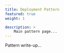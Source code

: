 ```yaml
---
title: Deployment Pattern
featured: true
weight: 1

description: >
    Main pattern page...
---
```


Pattern write-up...